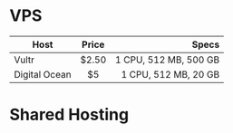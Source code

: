 # VPS
| Host          | Price         | Specs  |
| ------------- |:-------------:| -----:|
| Vultr         | $2.50         | 1 CPU, 512 MB, 500 GB |
| Digital Ocean | $5      |   1 CPU, 512 MB, 20 GB |




# Shared Hosting
